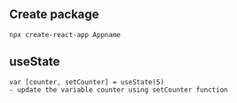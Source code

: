 ## Create package
    npx create-react-app Appname

## useState
    var [counter, setCounter] = useState(5)
    - update the variable counter using setCounter function